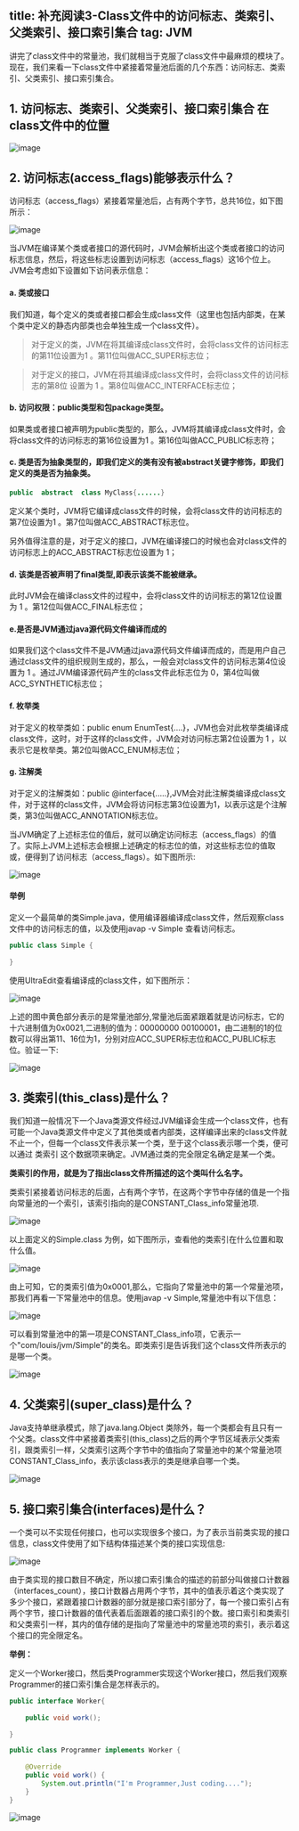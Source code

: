 title: 补充阅读3-Class文件中的访问标志、类索引、父类索引、接口索引集合
tag: JVM
---
讲完了class文件中的常量池，我们就相当于克服了class文件中最麻烦的模块了。现在，我们来看一下class文件中紧接着常量池后面的几个东西：访问标志、类索引、父类索引、接口索引集合。
<!-- more -->

## 1. 访问标志、类索引、父类索引、接口索引集合 在class文件中的位置

![image](http://javajvm.oursnail.cn/%E8%AE%BF%E9%97%AE%E6%A0%87%E5%BF%97%E3%80%81%E7%B1%BB%E7%B4%A2%E5%BC%95%E3%80%81%E7%88%B6%E7%B1%BB%E7%B4%A2%E5%BC%95%E3%80%81%E6%8E%A5%E5%8F%A3%E7%B4%A2%E5%BC%95%E9%9B%86%E5%90%88%20%E5%9C%A8class%E6%96%87%E4%BB%B6%E4%B8%AD%E7%9A%84%E4%BD%8D%E7%BD%AE)

## 2. 访问标志(access_flags)能够表示什么？

访问标志（access_flags）紧接着常量池后，占有两个字节，总共16位，如下图所示：

![image](http://javajvm.oursnail.cn/%E8%AE%BF%E9%97%AE%E6%A0%87%E5%BF%97%28access_flags%29%E8%83%BD%E5%A4%9F%E8%A1%A8%E7%A4%BA%E4%BB%80%E4%B9%88%EF%BC%9F)

当JVM在编译某个类或者接口的源代码时，JVM会解析出这个类或者接口的访问标志信息，然后，将这些标志设置到访问标志（access_flags）这16个位上。JVM会考虑如下设置如下访问表示信息：

####  a. 类或接口 

我们知道，每个定义的类或者接口都会生成class文件（这里也包括内部类，在某个类中定义的静态内部类也会单独生成一个class文件）。

> 对于定义的类，JVM在将其编译成class文件时，会将class文件的访问标志的第11位设置为1 。第11位叫做ACC_SUPER标志位；

> 对于定义的接口，JVM在将其编译成class文件时，会将class文件的访问标志的第8位 设置为 1 。第8位叫做ACC_INTERFACE标志位；

####  b. 访问权限：public类型和包package类型。

如果类或者接口被声明为public类型的，那么，JVM将其编译成class文件时，会将class文件的访问标志的第16位设置为1 。第16位叫做ACC_PUBLIC标志符；

#### c. 类是否为抽象类型的，即我们定义的类有没有被abstract关键字修饰，即我们定义的类是否为抽象类。


```java
public  abstract  class MyClass{......}  
```


定义某个类时，JVM将它编译成class文件的时候，会将class文件的访问标志的第7位设置为1 。第7位叫做ACC_ABSTRACT标志位。

另外值得注意的是，对于定义的接口，JVM在编译接口的时候也会对class文件的访问标志上的ACC_ABSTRACT标志位设置为 1；

#### d. 该类是否被声明了final类型,即表示该类不能被继承。

此时JVM会在编译class文件的过程中，会将class文件的访问标志的第12位设置为 1 。第12位叫做ACC_FINAL标志位；

#### e.是否是JVM通过java源代码文件编译而成的

如果我们这个class文件不是JVM通过java源代码文件编译而成的，而是用户自己通过class文件的组织规则生成的，那么，一般会对class文件的访问标志第4位设置为 1 。通过JVM编译源代码产生的class文件此标志位为 0，第4位叫做ACC_SYNTHETIC标志位；

#### f. 枚举类

对于定义的枚举类如：public enum EnumTest{....}，JVM也会对此枚举类编译成class文件，这时，对于这样的class文件，JVM会对访问标志第2位设置为 1 ，以表示它是枚举类。第2位叫做ACC_ENUM标志位；

#### g. 注解类

对于定义的注解类如：public @interface{.....},JVM会对此注解类编译成class文件，对于这样的class文件，JVM会将访问标志第3位设置为1，以表示这是个注解类，第3位叫做ACC_ANNOTATION标志位。


当JVM确定了上述标志位的值后，就可以确定访问标志（access_flags）的值了。实际上JVM上述标志会根据上述确定的标志位的值，对这些标志位的值取或，便得到了访问标志（access_flags）。如下图所示:

![image](http://javajvm.oursnail.cn/%E8%AE%BF%E9%97%AE%E6%A0%87%E5%BF%97)

#### 举例

定义一个最简单的类Simple.java，使用编译器编译成class文件，然后观察class文件中的访问标志的值，以及使用javap -v Simple 查看访问标志。


```java
public class Simple {  
  
}  
```

使用UltraEdit查看编译成的class文件，如下图所示：

![image](http://javajvm.oursnail.cn/%E8%AE%BF%E9%97%AE%E6%A0%87%E5%BF%972)

上述的图中黄色部分表示的是常量池部分,常量池后面紧跟着就是访问标志，它的十六进制值为0x0021,二进制的值为：00000000 00100001，由二进制的1的位数可以得出第11、16位为1，分别对应ACC_SUPER标志位和ACC_PUBLIC标志位。验证一下:

![image](http://javajvm.oursnail.cn/%E8%AE%BF%E9%97%AE%E6%A0%87%E5%BF%973)


## 3. 类索引(this_class)是什么？

我们知道一般情况下一个Java类源文件经过JVM编译会生成一个class文件，也有可能一个Java类源文件中定义了其他类或者内部类，这样编译出来的class文件就不止一个，但每一个class文件表示某一个类，至于这个class表示哪一个类，便可以通过 类索引 这个数据项来确定。JVM通过类的完全限定名确定是某一个类。

**类索引的作用，就是为了指出class文件所描述的这个类叫什么名字。**

类索引紧接着访问标志的后面，占有两个字节，在这两个字节中存储的值是一个指向常量池的一个索引，该索引指向的是CONSTANT_Class_info常量池项.

![image](http://javajvm.oursnail.cn/%E7%B1%BB%E7%B4%A2%E5%BC%951)

 以上面定义的Simple.class 为例，如下图所示，查看他的类索引在什么位置和取什么值。
 
 ![image](http://javajvm.oursnail.cn/%E7%B1%BB%E7%B4%A2%E5%BC%952)
 
 由上可知，它的类索引值为0x0001,那么，它指向了常量池中的第一个常量池项，那我们再看一下常量池中的信息。使用javap -v Simple,常量池中有以下信息：
 
 ![image](http://javajvm.oursnail.cn/%E7%B1%BB%E7%B4%A2%E5%BC%953)
 
 可以看到常量池中的第一项是CONSTANT_Class_info项，它表示一个"com/louis/jvm/Simple"的类名。即类索引是告诉我们这个class文件所表示的是哪一个类。
 
 ![image](http://javajvm.oursnail.cn/%E7%B1%BB%E7%B4%A2%E5%BC%954)


## 4. 父类索引(super_class)是什么？

Java支持单继承模式，除了java.lang.Object 类除外，每一个类都会有且只有一个父类。class文件中紧接着类索引(this_class)之后的两个字节区域表示父类索引，跟类索引一样，父类索引这两个字节中的值指向了常量池中的某个常量池项CONSTANT_Class_info，表示该class表示的类是继承自哪一个类。

![image](http://javajvm.oursnail.cn/%E7%88%B6%E7%B1%BB%E7%B4%A2%E5%BC%95)


## 5. 接口索引集合(interfaces)是什么？

 一个类可以不实现任何接口，也可以实现很多个接口，为了表示当前类实现的接口信息，class文件使用了如下结构体描述某个类的接口实现信息:
 
 ![image](http://javajvm.oursnail.cn/%E7%88%B6%E7%B1%BB%E7%B4%A2%E5%BC%95)
 
 由于类实现的接口数目不确定，所以接口索引集合的描述的前部分叫做接口计数器（interfaces_count），接口计数器占用两个字节，其中的值表示着这个类实现了多少个接口，紧跟着接口计数器的部分就是接口索引部分了，每一个接口索引占有两个字节，接口计数器的值代表着后面跟着的接口索引的个数。接口索引和类索引和父类索引一样，其内的值存储的是指向了常量池中的常量池项的索引，表示着这个接口的完全限定名。
 
**举例：**

定义一个Worker接口，然后类Programmer实现这个Worker接口，然后我们观察Programmer的接口索引集合是怎样表示的。


```java
public interface Worker{  
      
    public void work();  
  
}  
```


```java
public class Programmer implements Worker {  
  
    @Override  
    public void work() {  
        System.out.println("I'm Programmer,Just coding....");  
    }  
} 
```

![image](http://javajvm.oursnail.cn/%E7%B1%BB%E7%B4%A2%E5%BC%954)



